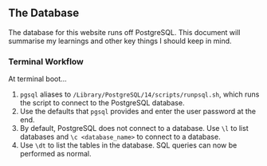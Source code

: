 ## The Database

The database for this website runs off PostgreSQL. This document will summarise my learnings and other key things I should keep in mind.

### Terminal Workflow

At terminal boot...

1. `pgsql` aliases to `/Library/PostgreSQL/14/scripts/runpsql.sh`, which runs the script to connect to the PostgreSQL database.
2. Use the defaults that `pgsql` provides and enter the user password at the end.
3. By default, PostgreSQL does not connect to a database. Use `\l` to list databases and `\c <database_name>` to connect to a database.
4. Use `\dt` to list the tables in the database. SQL queries can now be performed as normal.